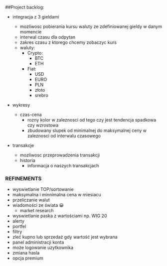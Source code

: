 ##Project backlog:
- integracja z 3 gieldami
  - mozliwosc pobierania kursu waluty ze zdefiniowanej gieldy w danym momencie
  - interwal czasu dla odpytan
  - zakres czasu z ktorego chcemy zobaczyc kurs
  - waluty:
    - Crypto:
      - BTC
      -  ETH
    - Fiat:
      - USD
      - EURO
      - PLN
      - złoto
      - srebro
  
- wykresy
  - czas-cena
    - rozny kolor w zaleznosci od tego czy jest tendencja spadkowa czy wzrostowa
    - zbudowany slupek od minimalnej do maksymalnej ceny w zaleznosci od interwalu czasowego

- transakcje
  - mozliwosc przeprowadzenia transakcji
  - historia
    - informacja o naszych transakcjach
  
### REFINEMENTS
- wyswietlanie TOP/sortowanie
- maksymalna i minnimalna cena w miesiacu
- przeliczanie walut
- wiadomości ze świata  😀
    - market research
- wyswietlanie paska z wartościami np. WIG 20
- alerty
- portfel
- filtry
- zleć kupno lub sprzedaż gdy wartość jest wybrana
- panel administracji konta
- może logowanie uzytkownika
- zmiana hasla
- opcja premium

